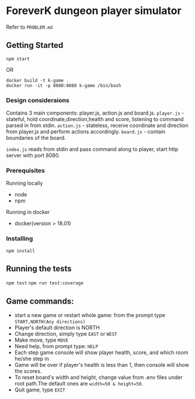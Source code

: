 # ForeverK dungeon player simulator

Refer to `PROBLEM.md`

## Getting Started

```
npm start
```
OR
```
docker build -t k-game .
docker run -it -p 8080:8080 k-game /bin/bash
```
### Design consideraions
Contains 3 main components: player.js, action.js and board.js.
`player.js` - stateful, hold coordinate,direction,health and score, listening to command parsed in from stdin.
`action.js` - stateless, receive coordinate and direction from player.js and perform actions accordingly.
`board.js` - contain boundaries of the board.

`index.js` reads from stdin and pass command along to player, start http server with port 8080.

### Prerequisites
Running locally
* node
* npm

Running in docker
* docker(version > 18.01)

### Installing

```npm install```

## Running the tests

```npm test```
```npm run test:coverage```

## Game commands:
* start a new game or restart whole game: from the prompt type `START,NORTH(Any directions)`
* Player's default direction is NORTH
* Change direction, simply type `EAST` or `WEST`
* Make move, type `MOVE`
* Need help, from prompt type: `HELP`
* Each step game console will show player health, score, and which room he/she step in
* Game will be over if player's health is less than 1, then console will show the scores.
* To reset board's width and height, change value from .env files under root path.The default ones are `width=50 & height=50`.
* Quit game, type `EXIT`